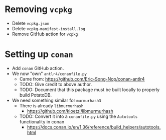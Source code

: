 

# Removing `vcpkg`

* Delete `vcpkg.json`
* Delete `vcpkg-manifest-install.log`
* Remove GitHub action for `vcpkg`

# Setting up `conan`

* Add `conan` GitHub action.
* We now "own" `antlr4/conanfile.py`
  - Came from: https://github.com/Eric-Song-Nop/conan-antlr4
  - TODO: Give credit to above author.
  - TODO: Document that this package must be built locally to properly build PotatoDB.
* We need something similar for `murmurhash3`
  - There is already `libmurmurhash`
    - https://github.com/kloetzl/libmurmurhash
  - TODO: Convert it into a `conanfile.py` using the `Autotools` functionality in conan
    - https://docs.conan.io/en/1.36/reference/build_helpers/autotools.html
